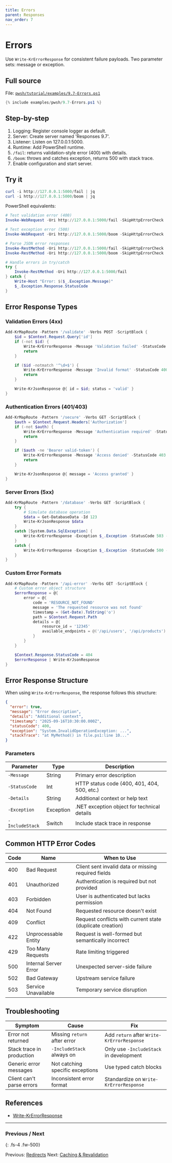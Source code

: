 ```yaml
---
title: Errors
parent: Responses
nav_order: 7
---
```


# Errors

Use `Write-KrErrorResponse` for consistent failure payloads. Two parameter sets: message or exception.

## Full source

File: [`pwsh/tutorial/examples/9.7-Errors.ps1`][9.7-Errors.ps1]

```powershell
{% include examples/pwsh/9.7-Errors.ps1 %}
```

## Step-by-step

1. Logging: Register console logger as default.
2. Server: Create server named 'Responses 9.7'.
3. Listener: Listen on 127.0.0.1:5000.
4. Runtime: Add PowerShell runtime.
5. `/fail`: returns validation-style error (400) with details.
6. `/boom`: throws and catches exception, returns 500 with stack trace.
7. Enable configuration and start server.

## Try it

```powershell
curl -i http://127.0.0.1:5000/fail | jq
curl -i http://127.0.0.1:5000/boom | jq
```

PowerShell equivalents:

```powershell
# Test validation error (400)
Invoke-WebRequest -Uri http://127.0.0.1:5000/fail -SkipHttpErrorCheck | Select-Object StatusCode, Content

# Test exception error (500)
Invoke-WebRequest -Uri http://127.0.0.1:5000/boom -SkipHttpErrorCheck | Select-Object StatusCode, Content

# Parse JSON error responses
Invoke-RestMethod -Uri http://127.0.0.1:5000/fail -SkipHttpErrorCheck
Invoke-RestMethod -Uri http://127.0.0.1:5000/boom -SkipHttpErrorCheck

# Handle errors in try/catch
try {
    Invoke-RestMethod -Uri http://127.0.0.1:5000/fail
} catch {
    Write-Host "Error: $($_.Exception.Message)"
    $_.Exception.Response.StatusCode
}
```

## Error Response Types

### Validation Errors (4xx)

```powershell
Add-KrMapRoute -Pattern '/validate' -Verbs POST -ScriptBlock {
    $id = $Context.Request.Query['id']
    if (-not $id) {
        Write-KrErrorResponse -Message 'Validation failed' -StatusCode 400 -Details 'id parameter is required'
        return
    }

    if ($id -notmatch '^\d+$') {
        Write-KrErrorResponse -Message 'Invalid format' -StatusCode 400 -Details 'id must be a number'
        return
    }

    Write-KrJsonResponse @{ id = $id; status = 'valid' }
}
```

### Authentication Errors (401/403)

```powershell
Add-KrMapRoute -Pattern '/secure' -Verbs GET -ScriptBlock {
    $auth = $Context.Request.Headers['Authorization']
    if (-not $auth) {
        Write-KrErrorResponse -Message 'Authentication required' -StatusCode 401 -Details 'Missing Authorization header'
        return
    }

    if ($auth -ne 'Bearer valid-token') {
        Write-KrErrorResponse -Message 'Access denied' -StatusCode 403 -Details 'Invalid or expired token'
        return
    }

    Write-KrJsonResponse @{ message = 'Access granted' }
}
```

### Server Errors (5xx)

```powershell
Add-KrMapRoute -Pattern '/database' -Verbs GET -ScriptBlock {
    try {
        # Simulate database operation
        $data = Get-DatabaseData -Id 123
        Write-KrJsonResponse $data
    }
    catch [System.Data.SqlException] {
        Write-KrErrorResponse -Exception $_.Exception -StatusCode 503 -Message 'Database unavailable' -IncludeStack
    }
    catch {
        Write-KrErrorResponse -Exception $_.Exception -StatusCode 500 -Message 'Internal server error' -IncludeStack
    }
}
```

### Custom Error Formats

```powershell
Add-KrMapRoute -Pattern '/api-error' -Verbs GET -ScriptBlock {
    # Custom error object structure
    $errorResponse = @{
        error = @{
            code = 'RESOURCE_NOT_FOUND'
            message = 'The requested resource was not found'
            timestamp = (Get-Date).ToString('o')
            path = $Context.Request.Path
            details = @{
                resource_id = '12345'
                available_endpoints = @('/api/users', '/api/products')
            }
        }
    }

    $Context.Response.StatusCode = 404
    $errorResponse | Write-KrJsonResponse
}
```

## Error Response Structure

When using `Write-KrErrorResponse`, the response follows this structure:

```json
{
  "error": true,
  "message": "Error description",
  "details": "Additional context",
  "timestamp": "2025-09-16T10:30:00.000Z",
  "statusCode": 400,
  "exception": "System.InvalidOperationException: ...",
  "stackTrace": "at MyMethod() in file.ps1:line 10..."
}
```

### Parameters

| Parameter | Type | Description |
|-----------|------|-------------|
| `-Message` | String | Primary error description |
| `-StatusCode` | Int | HTTP status code (400, 401, 404, 500, etc.) |
| `-Details` | String | Additional context or help text |
| `-Exception` | Exception | .NET exception object for technical details |
| `-IncludeStack` | Switch | Include stack trace in response |

## Common HTTP Error Codes

| Code | Name | When to Use |
|------|------|-------------|
| 400 | Bad Request | Client sent invalid data or missing required fields |
| 401 | Unauthorized | Authentication is required but not provided |
| 403 | Forbidden | User is authenticated but lacks permission |
| 404 | Not Found | Requested resource doesn't exist |
| 409 | Conflict | Request conflicts with current state (duplicate creation) |
| 422 | Unprocessable Entity | Request is well-formed but semantically incorrect |
| 429 | Too Many Requests | Rate limiting triggered |
| 500 | Internal Server Error | Unexpected server-side failure |
| 502 | Bad Gateway | Upstream service failure |
| 503 | Service Unavailable | Temporary service disruption |

## Troubleshooting

| Symptom | Cause | Fix |
|---------|-------|-----|
| Error not returned | Missing `return` after error | Add `return` after `Write-KrErrorResponse` |
| Stack trace in production | `-IncludeStack` always on | Only use `-IncludeStack` in development |
| Generic error messages | Not catching specific exceptions | Use typed catch blocks |
| Client can't parse errors | Inconsistent error format | Standardize on `Write-KrErrorResponse` |

## References

- [Write-KrErrorResponse][Write-KrErrorResponse]

---

### Previous / Next

{: .fs-4 .fw-500}

Previous: [Redirects](./6.Redirects)
Next: [Caching & Revalidation](./8.Caching)

[9.7-Errors.ps1]: /pwsh/tutorial/examples/9.7-Errors.ps1
[Write-KrErrorResponse]: /pwsh/cmdlets/Write-KrErrorResponse

